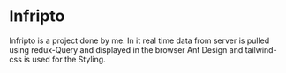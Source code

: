 # Infripto
Infripto is a project done by me. In it real time data from server is pulled using redux-Query and displayed in the browser Ant Design and tailwind-css is used for the Styling.
